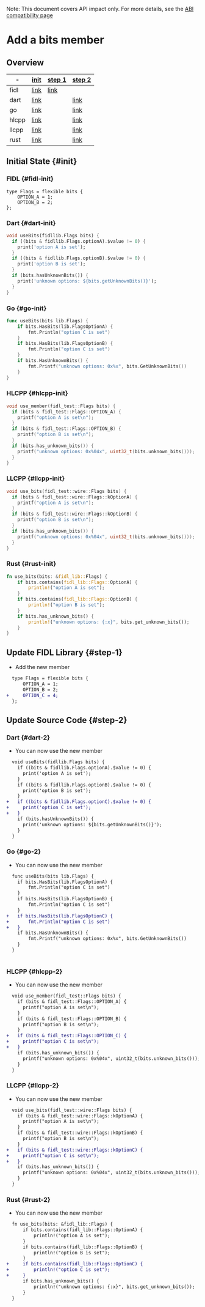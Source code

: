 <!-- WARNING: This file is machine generated by //src/tests/fidl/source_compatibility/gen, do not edit. -->

Note: This document covers API impact only. For more details, see the
[ABI compatibility page](development/languages/fidl/guides/compatibility/README.md)

# Add a bits member

## Overview

-|[init](#init)|[step 1](#step-1)|[step 2](#step-2)
---|---|---|---
fidl|[link](#fidl-init)|[link](#fidl-1)|
dart|[link](#dart-init)||[link](#dart-2)
go|[link](#go-init)||[link](#go-2)
hlcpp|[link](#hlcpp-init)||[link](#hlcpp-2)
llcpp|[link](#llcpp-init)||[link](#llcpp-2)
rust|[link](#rust-init)||[link](#rust-2)

## Initial State {#init}

### FIDL {#fidl-init}

```fidl
type Flags = flexible bits {
    OPTION_A = 1;
    OPTION_B = 2;
};
```

### Dart {#dart-init}

```dart
void useBits(fidllib.Flags bits) {
  if ((bits & fidllib.Flags.optionA).$value != 0) {
    print('option A is set');
  }
  if ((bits & fidllib.Flags.optionB).$value != 0) {
    print('option B is set');
  }
  if (bits.hasUnknownBits()) {
    print('unknown options: ${bits.getUnknownBits()}');
  }
}
```

### Go {#go-init}

```go
func useBits(bits lib.Flags) {
	if bits.HasBits(lib.FlagsOptionA) {
		fmt.Println("option C is set")
	}
	if bits.HasBits(lib.FlagsOptionB) {
		fmt.Println("option C is set")
	}
	if bits.HasUnknownBits() {
		fmt.Printf("unknown options: 0x%x", bits.GetUnknownBits())
	}
}

```

### HLCPP {#hlcpp-init}

```cpp
void use_member(fidl_test::Flags bits) {
  if (bits & fidl_test::Flags::OPTION_A) {
    printf("option A is set\n");
  }
  if (bits & fidl_test::Flags::OPTION_B) {
    printf("option B is set\n");
  }
  if (bits.has_unknown_bits()) {
    printf("unknown options: 0x%04x", uint32_t(bits.unknown_bits()));
  }
}
```

### LLCPP {#llcpp-init}

```cpp
void use_bits(fidl_test::wire::Flags bits) {
  if (bits & fidl_test::wire::Flags::kOptionA) {
    printf("option A is set\n");
  }
  if (bits & fidl_test::wire::Flags::kOptionB) {
    printf("option B is set\n");
  }
  if (bits.has_unknown_bits()) {
    printf("unknown options: 0x%04x", uint32_t(bits.unknown_bits()));
  }
}
```

### Rust {#rust-init}

```rust
fn use_bits(bits: &fidl_lib::Flags) {
    if bits.contains(fidl_lib::Flags::OptionA) {
        println!("option A is set");
    }
    if bits.contains(fidl_lib::Flags::OptionB) {
        println!("option B is set");
    }
    if bits.has_unknown_bits() {
        println!("unknown options: {:x}", bits.get_unknown_bits());
    }
}
```

## Update FIDL Library {#step-1}

- Add the new member

```diff
  type Flags = flexible bits {
      OPTION_A = 1;
      OPTION_B = 2;
+     OPTION_C = 4;
  };

```

## Update Source Code {#step-2}

### Dart {#dart-2}

- You can now use the new member

```diff
  void useBits(fidllib.Flags bits) {
    if ((bits & fidllib.Flags.optionA).$value != 0) {
      print('option A is set');
    }
    if ((bits & fidllib.Flags.optionB).$value != 0) {
      print('option B is set');
    }
+   if ((bits & fidllib.Flags.optionC).$value != 0) {
+     print('option C is set');
+   }
    if (bits.hasUnknownBits()) {
      print('unknown options: ${bits.getUnknownBits()}');
    }
  }

```

### Go {#go-2}

- You can now use the new member

```diff
  func useBits(bits lib.Flags) {
  	if bits.HasBits(lib.FlagsOptionA) {
  		fmt.Println("option C is set")
  	}
  	if bits.HasBits(lib.FlagsOptionB) {
  		fmt.Println("option C is set")
  	}
+ 	if bits.HasBits(lib.FlagsOptionC) {
+ 		fmt.Println("option C is set")
+ 	}
  	if bits.HasUnknownBits() {
  		fmt.Printf("unknown options: 0x%x", bits.GetUnknownBits())
  	}
  }
  

```

### HLCPP {#hlcpp-2}

- You can now use the new member

```diff
  void use_member(fidl_test::Flags bits) {
    if (bits & fidl_test::Flags::OPTION_A) {
      printf("option A is set\n");
    }
    if (bits & fidl_test::Flags::OPTION_B) {
      printf("option B is set\n");
    }
+   if (bits & fidl_test::Flags::OPTION_C) {
+     printf("option C is set\n");
+   }
    if (bits.has_unknown_bits()) {
      printf("unknown options: 0x%04x", uint32_t(bits.unknown_bits()));
    }
  }

```

### LLCPP {#llcpp-2}

- You can now use the new member

```diff
  void use_bits(fidl_test::wire::Flags bits) {
    if (bits & fidl_test::wire::Flags::kOptionA) {
      printf("option A is set\n");
    }
    if (bits & fidl_test::wire::Flags::kOptionB) {
      printf("option B is set\n");
    }
+   if (bits & fidl_test::wire::Flags::kOptionC) {
+     printf("option C is set\n");
+   }
    if (bits.has_unknown_bits()) {
      printf("unknown options: 0x%04x", uint32_t(bits.unknown_bits()));
    }
  }

```

### Rust {#rust-2}

- You can now use the new member

```diff
  fn use_bits(bits: &fidl_lib::Flags) {
      if bits.contains(fidl_lib::Flags::OptionA) {
          println!("option A is set");
      }
      if bits.contains(fidl_lib::Flags::OptionB) {
          println!("option B is set");
      }
+     if bits.contains(fidl_lib::Flags::OptionC) {
+         println!("option C is set");
+     }
      if bits.has_unknown_bits() {
          println!("unknown options: {:x}", bits.get_unknown_bits());
      }
  }

```

